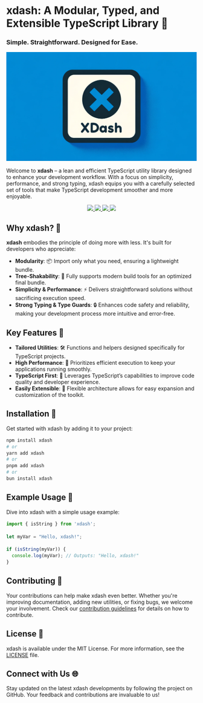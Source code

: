 # xdash: A Modular, Typed, and Extensible TypeScript Library 🚀
### Simple. Straightforward. Designed for Ease.

![xdash: A Modular, Typed, and Extensible TypeScript Library](https://github.com/shtse8/xdash/blob/main/raw/banner.png?raw=true)

Welcome to **xdash** – a lean and efficient TypeScript utility library designed to enhance your development workflow. With a focus on simplicity, performance, and strong typing, xdash equips you with a carefully selected set of tools that make TypeScript development smoother and more enjoyable.

<p align="center">
  <a href="https://bundlephobia.com/package/xdash">
    <img src="https://img.shields.io/bundlephobia/minzip/xdash?label=minzipped">
  </a>
  <a href="https://www.npmjs.com/package/xdash">
    <img src="https://img.shields.io/npm/dm/xdash.svg">
  </a>
  <a href="https://www.npmjs.com/package/xdash">
    <img src="https://img.shields.io/npm/v/xdash.svg">
  </a>
  <a href="https://opensource.org/licenses/MIT">
    <img src="https://img.shields.io/npm/l/xdash.svg">
  </a>
</p>

## Why xdash? 🤔

**xdash** embodies the principle of doing more with less. It's built for developers who appreciate:

- **Modularity**: 📦 Import only what you need, ensuring a lightweight bundle.
- **Tree-Shakability**: 🌳 Fully supports modern build tools for an optimized final bundle.
- **Simplicity & Performance**: ⚡ Delivers straightforward solutions without sacrificing execution speed.
- **Strong Typing & Type Guards**: 🔒 Enhances code safety and reliability, making your development process more intuitive and error-free.

## Key Features 🔑

- **Tailored Utilities**: 🛠 Functions and helpers designed specifically for TypeScript projects.
- **High Performance**: 🚀 Prioritizes efficient execution to keep your applications running smoothly.
- **TypeScript First**: 📘 Leverages TypeScript’s capabilities to improve code quality and developer experience.
- **Easily Extensible**: 📐 Flexible architecture allows for easy expansion and customization of the toolkit.

## Installation 💾

Get started with xdash by adding it to your project:

```bash
npm install xdash
# or
yarn add xdash
# or
pnpm add xdash
# or 
bun install xdash
```

## Example Usage 📝

Dive into xdash with a simple usage example:

```typescript
import { isString } from 'xdash';

let myVar = "Hello, xdash!";

if (isString(myVar)) {
  console.log(myVar); // Outputs: "Hello, xdash!"
}
```

## Contributing 🤝

Your contributions can help make xdash even better. Whether you're improving documentation, adding new utilities, or fixing bugs, we welcome your involvement. Check our [contribution guidelines](#) for details on how to contribute.

## License 📄

xdash is available under the MIT License. For more information, see the [LICENSE](#) file.

## Connect with Us 🌐

Stay updated on the latest xdash developments by following the project on GitHub. Your feedback and contributions are invaluable to us!